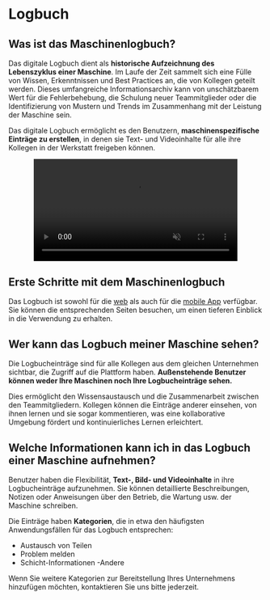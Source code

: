 # Logbuch
## Was ist das Maschinenlogbuch?
Das digitale Logbuch dient als **historische Aufzeichnung des Lebenszyklus einer Maschine**. Im Laufe der Zeit sammelt sich eine Fülle von Wissen, Erkenntnissen und Best Practices an, die von Kollegen geteilt werden. Dieses umfangreiche Informationsarchiv kann von unschätzbarem Wert für die Fehlerbehebung, die Schulung neuer Teammitglieder oder die Identifizierung von Mustern und Trends im Zusammenhang mit der Leistung der Maschine sein.

Das digitale Logbuch ermöglicht es den Benutzern, **maschinenspezifische Einträge zu erstellen**, in denen sie Text- und Videoinhalte für alle ihre Kollegen in der Werkstatt freigeben können.

<div style="display: flex; justify-content: center; align-items: center;">
    <video width="80%" autoplay muted>
        <source src="https://i.imgur.com/ZSVQ7Ja.mp4" type="video/mp4">
    </video>
</div>

## Erste Schritte mit dem Maschinenlogbuch
Das Logbuch ist sowohl für die [web](./logbook_cs.md) als auch für die [mobile App](./logbook_na.md) verfügbar. Sie können die entsprechenden Seiten besuchen, um einen tieferen Einblick in die Verwendung zu erhalten.

## Wer kann das Logbuch meiner Maschine sehen?
Die Logbucheinträge sind für alle Kollegen aus dem gleichen Unternehmen sichtbar, die Zugriff auf die Plattform haben. **Außenstehende Benutzer können weder Ihre Maschinen noch Ihre Logbucheinträge sehen.**

Dies ermöglicht den Wissensaustausch und die Zusammenarbeit zwischen den Teammitgliedern. Kollegen können die Einträge anderer einsehen, von ihnen lernen und sie sogar kommentieren, was eine kollaborative Umgebung fördert und kontinuierliches Lernen erleichtert.


## Welche Informationen kann ich in das Logbuch einer Maschine aufnehmen?
Benutzer haben die Flexibilität, **Text-, Bild- und Videoinhalte** in ihre Logbucheinträge aufzunehmen. Sie können detaillierte Beschreibungen, Notizen oder Anweisungen über den Betrieb, die Wartung usw. der Maschine schreiben. 

Die Einträge haben **Kategorien**, die in etwa den häufigsten Anwendungsfällen für das Logbuch entsprechen: 

- Austausch von Teilen
- Problem melden
- Schicht-Informationen
-Andere

Wenn Sie weitere Kategorien zur Bereitstellung Ihres Unternehmens hinzufügen möchten, kontaktieren Sie uns bitte jederzeit.